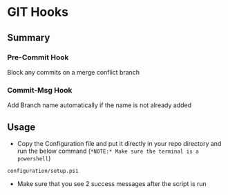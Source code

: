 # GIT Hooks

## Summary

### Pre-Commit Hook
Block any commits on a merge conflict branch

### Commit-Msg Hook
Add Branch name automatically if the name is not already added


## Usage
* Copy the Configuration file and put it directly in your repo directory and run the below command (`*NOTE:* Make sure the terminal is a powershell`)
```
configuration/setup.ps1
```
* Make sure that you see 2 success messages after the script is run